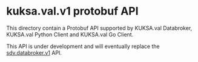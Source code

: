 # kuksa.val.v1 protobuf API

This directory contain a Protobuf API supported by KUKSA.val Databroker, KUKSA.val Python Client and KUKSA.val Go Client.

This API is under development and will eventually replace the
[sdv.databroker.v1](https://github.com/eclipse-kuksa/kuksa-databroker/tree/main/proto/sdv/databroker/v1) API.
